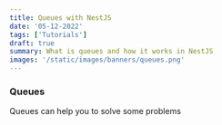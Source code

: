 ```yaml
---
title: Queues with NestJS
date: '05-12-2022'
tags: ['Tutorials']
draft: true
summary: What is queues and how it works in NestJS
images: '/static/images/banners/queues.png'
---
```


### Queues

Queues can help you to solve some problems 